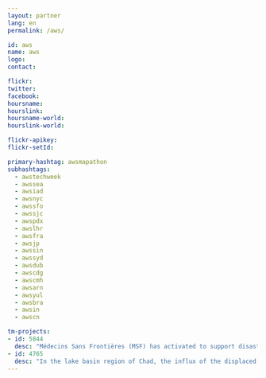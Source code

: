 ```yaml
---
layout: partner
lang: en
permalink: /aws/

id: aws
name: aws
logo:
contact: 

flickr:
twitter: 
facebook: 
hoursname: 
hourslink: 
hoursname-world: 
hourslink-world: 

flickr-apikey:
flickr-setId:

primary-hashtag: awsmapathon
subhashtags:
  - awstechweek
  - awssea
  - awsiad
  - awsnyc
  - awssfo
  - awssjc
  - awspdx
  - awslhr
  - awsfra
  - awsjp
  - awssin
  - awssyd
  - awsdub
  - awscdg
  - awscmh
  - awsarn
  - awsyul
  - awsbra
  - awsin
  - awscn

tm-projects:
- id: 5844
  desc: "Médecins Sans Frontières (MSF) has activated to support disaster relief operations of the Civil Protection Unit and other partners dealing with floods and the approaching impact of Cyclone Idai in the region. This project is to digitize roads and waterways in Chimanimani Rural district, Zimbabwe which has been affected by floods. These areas include Wards 11; 12; 15; 22."
- id: 4765
  desc: "In the lake basin region of Chad, the influx of the displaced population is exerting pressure over scarce essential resources. This has resulted in a sharp increase of humanitarian needs in food, healthcare and water, hygiene and sanitation for both IDPs and host communities."
---
```

